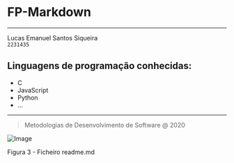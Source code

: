# FP-Markdown
---
Lucas Emanuel Santos Siqueira     
`2231435`
## Linguagens de programação conhecidas:
* C
* JavaScript
* Python
* ...
---
> Metodologias de Desenvolvimento de Software @ 2020

![Image](https://eduportugal.eu/wp-content/uploads/2017/08/eduportugal_ipleiria_n.jpg)

Figura 3 - Ficheiro readme.md
